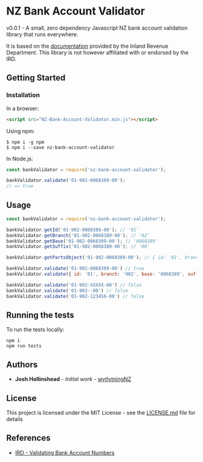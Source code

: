 # NZ Bank Account Validator

v0.0.1 - A small, zero dependency Javascript NZ bank account validation library that runs everywhere.

It is based on the [documentation](https://www.ird.govt.nz/resources/d/8/d8e49dce-1bda-4875-8acf-9ebf908c6e17/rwt-nrwt-spec-2014.pdf) provided by the Inland Revenue Department.
This library is not however affiliated with or endorsed by the IRD.


## Getting Started

### Installation

In a browser:

```html
<script src="NZ-Bank-Account-Validator.min.js"></script>
```

Using npm:

```shell
$ npm i -g npm
$ npm i --save nz-bank-account-validator
```

In Node.js:

```js
const bankValidator = require('nz-bank-account-validator');

bankValidator.validate('01-902-0068389-00');
// => true
```

## Usage

```js
const bankValidator = require('nz-bank-account-validator');

bankValidator.getId('01-902-0068389-00'); // '01'
bankValidator.getBranch('01-902-0068389-00'); // '02'
bankValidator.getBase('01-902-0068389-00'); // '0068389'
bankValidator.getSuffix('01-902-0068389-00'); // '00'

bankValidator.getPartsObject('01-902-0068389-00'); // { id: '01', branch: '902', base: '0068389', suffix: '00' }

bankValidator.validate('01-902-0068389-00') // true
bankValidator.validate({ id: '01', branch: '902', base: '0068389', suffix: '00' }) // true

bankValidator.validate('01-902-XXXXX-00') // false
bankValidator.validate('01-902--00') // false
bankValidator.validate('01-902-123456-00') // false
```


## Running the tests

To run the tests locally:

```shell
npm i
npm run tests
```

## Authors

* **Josh Hollinshead** - *Initial work* - [wytlytningNZ](https://github.com/wytlytningNZ)

## License

This project is licensed under the MIT License - see the [LICENSE.md](LICENSE.md) file for details

## References

* [IRD - Validating Bank Account Numbers](https://www.ird.govt.nz/resources/d/8/d8e49dce-1bda-4875-8acf-9ebf908c6e17/rwt-nrwt-spec-2014.pdf)
